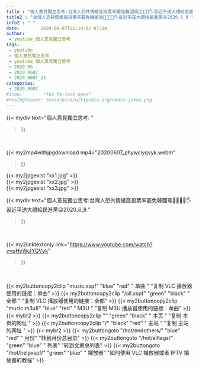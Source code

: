 ```yaml
---
title : "個人意見獨立思考:台灣人恐共情緒高投票率罷免韓國瑜👩‍👩‍👧‍👧🖐習近平送大禮給民進黨😜2020_6_8 "
title2 : "台灣人恐共情緒高投票率罷免韓國瑜👩‍👩‍👧‍👧🖐習近平送大禮給民進黨😜2020_6_8 "
info2 : " "
date:        2020-06-07T21:14:02-07:00
author:
 - youtube_個人意見獨立思考
tags:
 - youtube
 - 個人意見獨立思考
 - youtube_個人意見獨立思考
 - 2020_06
 - 2020_0607
 - 2020_0607_21
categories:
 - 2020_0607
#icon:        "fas fa-lock-open"
#resImgTeaser: teaserpics/wikipedia.org/emacs-jokes.png
---
```


{{< mydiv text="個人意見獨立思考: "
>}}
<br>


{{< my2mp4withjpgdownload mp4="20200607_phywciyqvyk.webm"
>}}

{{< my2jpgexist "xx1.jpg" >}}<br>
{{< my2jpgexist "xx2.jpg" >}}<br>
{{< my2jpgexist "xx3.jpg" >}}<br>



{{< mydiv text="個人意見獨立思考:台灣人恐共情緒高投票率罷免韓國瑜👩‍👩‍👧‍👧🖐習近平送大禮給民進黨😜2020_6_8 "
>}}
<br>

{{< my2linktextonly link="https://www.youtube.com/watch?v=pHyWcIYQVyk"
>}}


<br>

{{< my2buttoncopy2clip "music.xspf"        "blue"   "red"    " 单曲 "  "复制 VLC 播放器使用的链接：单曲" >}} {{< my2buttoncopy2clip "/all.xspf"         "green"  "black"  " 全部 "  "复制 VLC 播放器使用的链接：全部" >}} {{< my2buttoncopy2clip "music.m3u8"        "blue"   "red"    " M3U  "    "复制 M3U 播放器使用的链接：单曲" >}} {{< mybr2 >}} {{< my2buttoncopy2clip ""                  "green"  "black"  " 本页 "    "复制 本页的网址 " >}} {{< my2buttoncopy2clip "/"                 "black"  "red"    " 主站 "    "复制 主站的网址 " >}} {{< mybr2 >}} {{< my2buttongoto      "/hot/endothers/"   "blue"   "red"    " 月份"   "转到月份总目录" >}} {{< my2buttongoto      "/hot/alltags/"     "green"  "blue"   " 列表"   "转到文章总列表" >}} {{< my2buttongoto      "/hot/helpxspf/"    "green"  "blue"   " 播放器" "如何使用 VLC 播放器或者 IPTV 播放器的教程" >}} 

